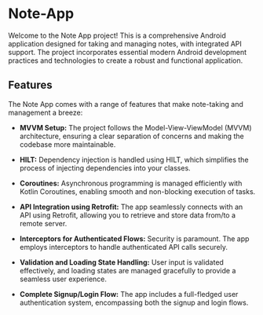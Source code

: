 # Note-App

Welcome to the Note App project! This is a comprehensive Android application designed for taking and managing notes, with integrated API support. The project incorporates essential modern Android development practices and technologies to create a robust and functional application.

## Features

The Note App comes with a range of features that make note-taking and management a breeze:

- **MVVM Setup:** The project follows the Model-View-ViewModel (MVVM) architecture, ensuring a clear separation of concerns and making the codebase more maintainable.

- **HILT:** Dependency injection is handled using HILT, which simplifies the process of injecting dependencies into your classes.

- **Coroutines:** Asynchronous programming is managed efficiently with Kotlin Coroutines, enabling smooth and non-blocking execution of tasks.

- **API Integration using Retrofit:** The app seamlessly connects with an API using Retrofit, allowing you to retrieve and store data from/to a remote server.

- **Interceptors for Authenticated Flows:** Security is paramount. The app employs interceptors to handle authenticated API calls securely.

- **Validation and Loading State Handling:** User input is validated effectively, and loading states are managed gracefully to provide a seamless user experience.

- **Complete Signup/Login Flow:** The app includes a full-fledged user authentication system, encompassing both the signup and login flows.


